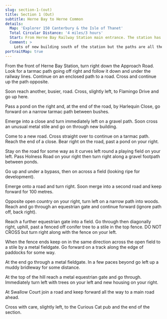 ```yaml
---
slug: section-1-(out)
title: Section 1 (Out)
subtitle: Herne Bay to Herne Common
details:
  Map: 'Explorer 150 Canterbury & the Isle of Thanet'
  Total Circular Distance: '4 miles/3 hours'
  Start: From Herne Bay Railway Station main entrance. The station has a car park and it saves time and effort to pay for a day’s parking.
  Comment: >
    Lots of new building south of the station but the paths are all there. It helps to have the OS app on your mobile phone. Beyond Herne village the paths are rough across pasture and the main bridlepath is muddy in places. The Curious Cat at Herne Common is open seven days a week.
portraitMap: true
---
```

From the front of Herne Bay Station, turn right down the Approach Road. Look for a tarmac path going off right and follow it down and under the railway lines. Continue on an enclosed path to a road. Cross and continue up the path opposite.

Soon reach another, busier, road. Cross, slightly left, to Flamingo Drive and go up here.

Pass a pond on the right and, at the end of the road, by Harlequin Close, go forward on a narrow tarmac path between bushes.

Emerge into a close and turn immediately left on a gravel path. Soon cross an unusual metal stile and go on through new building.

Come to a new road. Cross straight over to continue on a tarmac path. Reach the end of a close. Bear right on the road, past a pond on your right.

Stay on the road for some way as it curves left round a playing field on your left. Pass Holness Road on your right then turn right along a gravel footpath between ponds.

Go up and under a bypass, then on across a field (looking ripe for development).    

Emerge onto a road and turn right. Soon merge into a second road and keep forward for 100 metres.  

Opposite open country on your right, turn left on a narrow path into woods. Reach and go through an equestrian gate and continue forward (ignore path off, back right).

Reach a further equestrian gate into a field. Go through then diagonally right, uphill, past a fenced off conifer tree to a stile in the top fence. DO NOT CROSS but turn right along with the fence on your left.

When the fence ends keep on in the same direction across the open field to a stile by a metal fieldgate. Go forward on a track along the edge of paddocks for some way.

At the end go through a metal fieldgate. In a few paces beyond go left up a muddy bridleway for some distance.

At the top of the hill reach a metal equestrian gate and go through. Immediately turn left with trees on your left and new housing on your right.

At Swallow Court join a road and keep forward all the way to a main road ahead.

Cross with care, slightly left, to the Curious Cat pub and the end of the section.                                  
